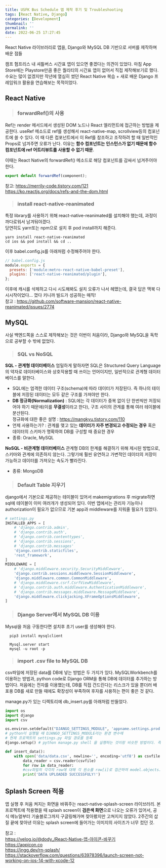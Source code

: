 ```yaml
---
title: USFK Bus Schedule 앱 제작 후기 및 Troubleshooting
tags: [React Native, Django]
categories: [Development]
thumbnail: ''
permalink: ''
date: 2022-06-25 17:27:45
---
```


React Native 라이브러리로 앱을, Django와 MySQL DB 기반으로 서버를 제작하며 배운 점들

<!-- excerpt -->

<!-- toc -->

캠프 험프리스 내 셔틀버스 시간표 앱이 있으면 좋겠다는 의견이 있었다. 마침 App Store에는 Playstore만큼 좋은 퀄리티의 시간표 앱이 없어서 직접 제작해보기로 했다. 수요는 많이 없겠지만 작년에 열심히 썼던 React Native 복습 + 새로 배운 Django 프레임워크 활용을 연습해보는 목적이었다.

## React Native

> ### forwardRef()의 사용

Ref는 render 메서드에서 생성된 DOM 노드나 React 엘리먼트에 접근하는 방법을 제공한다. useRef 메소드로 ref를 생성해서 react-native-map, scrollview등의 컴포넌트에 쓸 수 있다. 이 때 다른 컴포넌트에서 이 Ref를 참조하고 조작하려 할 때 일반적인 Props로 넘겨주면 오류가 난다.
이유는 **함수 컴포넌트는 인스턴스가 없기 때문에 함수 컴포넌트에 ref 어트리뷰트를 사용할 수 없기 때문**.

이때는 React Native의 forwardRef() 메소드로 해당 컴포넌트를 감싸서 넘겨주어야 한다.

```javascript
export default forwardRef(component);
```

참고:
https://merrily-code.tistory.com/121  
https://ko.reactjs.org/docs/refs-and-the-dom.html

> ### install react-native-reanimated

특정 library를 사용하기 위해 react-native-reanimated를 설치해야 했는데, 과정이 까다로워서 남겨둬야겠다.  
당연히도 yarn또는 npm으로 설치 후 pod install까지 해준다.

```shell
yarn install react-native-reanimated
cd ios && pod install && cd ..
```

이후 babel.config.js를 아래처럼 수정해주어야 한다.

```javascript
// babel.config.js
module.exports = {
  presets: ['module:metro-react-native-babel-preset'],
  plugins: ['react-native-reanimated/plugin'],
};
```

이후에 캐시를 삭제하고 다시 시도해봐도 설치 오류가 나서 헤맸는데, 결국 답은 맥북 다시시작이었다... 껐다 키니까 빌드가 성공하는 매직!  
참고 : https://github.com/software-mansion/react-native-reanimated/issues/2774

## MySQL

사실 백엔드쪽을 스스로 제작해보는 것은 이번이 처음이라, Django와 MySQL을 독학으로 공부할 수 밖에 없었다.

> ### SQL vs NoSQL

**SQL - 관계형 데이터베이스**
엄밀하게 말하자면 SQL은 Structured Query Language의 약자로 데이터베이스와 상호작용할 때 쓰이는 언어이지만, 일반적으로 관계형 데이터베이스를 말한다.

- SQL에는 엄격한 데이터 구조(schema)에 따라 데이터가 저장된다. 즉 하나의 테이블에 저장된 데이터는 모두 같은 구조를 가져야만 한다.
- **DB 정규화(Normalization)** : SQL에는 각 데이터가 중복 없이 단 한번씩만 저장되어야 하기 때문에(이를 **무결성**이라고 한다), 구조 사이의 관계를 통해 여러 테이블에 분산된다.  
  정규화에 대한 좋은 설명 : https://mangkyu.tistory.com/110
- 언제 사용하는가? : 관계를 맺고 있는 **데이터가 자주 변경되고 수정되는 경우** 혹은 데이터의 스키마가 명확하여 DB를 구성할 때 중요한 경우
- 종류: Oracle, MySQL

**NoSQL - 비관계형 데이터베이스**
관계형 DB의 한계를 해결하기 위해 제시된 방법으로, 스키마와 관계에 의존하지 않는다. 그렇기에 훨씬 유연하고 가변적인 데이터의 저장이 가능하고
데이터를 가져오는 속도가 빨라진다.

- 종류: MongoDB

> ### Default Table 지우기

django에서 기본으로 제공하는 테이블이 있어서 makemigrations 후 migrate하면 sql에 테이블이 이미 여러개가 생성되어 있다. 이번 앱에서는 관리자 기능이나 authorization이 필요가 없으므로 기본 app과 middleware를 지워줄 필요가 있었다.

```python
# settings.py
INSTALLED_APPS = [
    # 'django.contrib.admin',
    # 'django.contrib.auth',
    # 'django.contrib.contenttypes',
    # 'django.contrib.sessions',
    # 'django.contrib.messages'
    'django.contrib.staticfiles',
    'rest_framework',
]
MIDDLEWARE = [
    # 'django.middleware.security.SecurityMiddleware',
    'django.contrib.sessions.middleware.SessionMiddleware',
    'django.middleware.common.CommonMiddleware',
    # 'django.middleware.csrf.CsrfViewMiddleware',
    # 'django.contrib.auth.middleware.AuthenticationMiddleware',
    # 'django.contrib.messages.middleware.MessageMiddleware',
    'django.middleware.clickjacking.XFrameOptionsMiddleware',
]
```

> ### Django Server에서 MySQL DB 이용

Mysql을 처음 구동한다면 설치후 초기 user를 생성해야 한다.

```shell
  pip3 install mysqlclient
```

```shell
  Mysql.server start
  mysql -u root -p
```

> ### import .csv file to MySQL DB

csv파일에 저장된 data를 DB에 넣는 방법은 두 가지가 있다. MySQLWorkbench를 이용하는 방법과, python code로 Django ORM을 통해 DB에 데이터를 추가하는 방법이다. 처음에는 전자를 이용했는데, DB를 직접 건드린다는 리스크가 있을 뿐더러 배포용 DB를 새로 만들 때에도 확장성이 부족하여 후자를 사용하는 편이 좋은 것 같다.

manage.py가 있는 디렉토리에 db_insert.py를 아래처럼 만들었다.

```python
import os
import django
import csv

os.environ.setdefault("DJANGO_SETTINGS_MODULE", 'appname.settings.prod')
# python이 실행될 때 DJANGO_SETTINGS_MODULE라는 환경 변수에
# 현재 프로젝트의 settings.py 파일 경로를 등록
django.setup() # python manage.py shell 을 실행하는 것이랑 비슷한 방법이다. 즉 파이썬 파일에서도 django를 실행 시킬수 있다.

def insert_data():
    with open('data/data.csv', newline='', encoding='utf8') as csvfile:
        data_reader = csv.reader(csvfile)
        for row in data_reader:
        #csv파일의 각각의 row에 대해 각 원소를 row[i]로 접근하여 model.objects.create()로 생성해주면 된다.
        print('DATA UPLOADED SUCCESSFULY!')

```

## Splash Screen 적용

앱 실행 후 처음 켜지는 화면을 바꿔주는 react-native-splash-screen 라이브러리. 본 프로젝트에 적용했을 때 splash screen이 **검은색 화면**으로 나오는 오류가 있어서, 공식 메뉴얼부터 기술블로그까지 구글링해가며 찾아봤지만 고쳐지지 않았다. 2주간의 삽질 끝에 찾아낸 이유는 splash screen에 들어가는 이미지의 사이즈가 너무 컸던 것.

참고 :  
https://velog.io/@dody_/React-Native-앱-아이콘-바꾸기  
https://appicon.co  
https://ingg.dev/rn-splash/  
https://stackoverflow.com/questions/63978396/launch-screen-not-working-on-ios-14-with-xcode-12
